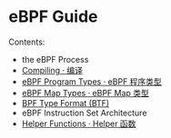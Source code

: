# eBPF Guide

Contents:

+ the eBPF Process
+ [Compiling · 编译](compiling/README.md)
+ [eBPF Program Types · eBPF 程序类型](program-types/README.md)
+ [eBPF Map Types · eBPF Map 类型](map-types/README.md)
+ [BPF Type Format (BTF)](btf/README.md)
+ eBPF Instruction Set Architecture
+ [Helper Functions · Helper 函数](helper-functions/README.md)
